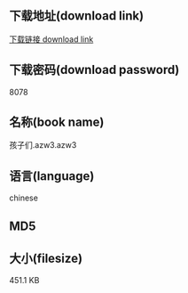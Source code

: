 ## 下载地址(download link)
[下载链接 download link](https://tutu365.netlify.app/?s=%E5%AD%A9%E5%AD%90%E4%BB%AC.azw3)

## 下载密码(download password)
8078

## 名称(book name)
孩子们.azw3.azw3

## 语言(language)
chinese

## MD5


## 大小(filesize)
451.1 KB
